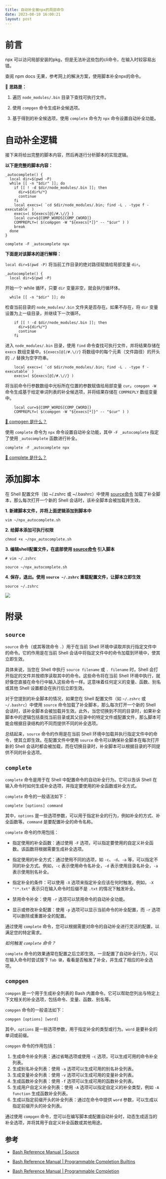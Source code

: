 ```yaml
---
title: 自动补全被npx的局部命令
date: 2023-08-10 16:00:21
layout: post
---
```


# 前言

npx 可以访问局部安装的pkg，但是无法补这些包的cli命令，在输入时较容易出错。

查阅 npm docs 无果，参考网上的解决方案，使用脚本补全npx的命令。

📣 **思路是：**

1. 遍历 `node_modules/.bin` 目录下查找可执行文件。

2. 使用 `compgen` 命令生成补全候选项。

3. 基于得到的补全候选项，使用 `complete` 命令为 `npx` 命令设置自动补全功能。


# 自动补全逻辑

接下来将给出完整的脚本内容，然后再逐行分析脚本的实现逻辑。

**以下是完整的脚本内容：**

```shell
_autocomplete() {
  local dir=$(pwd -P)
  while [[ -n "$dir" ]]; do
    if [[ ! -d $dir/node_modules/.bin ]]; then
      dir=${dir%/*}
      continue
    fi
    local execs=( `cd $dir/node_modules/.bin; find -L . -type f -executable` )
    execs=( ${execs[@]/#.\//} )
    local cur=${COMP_WORDS[COMP_CWORD]}
    COMPREPLY=( $(compgen -W "${execs[*]}" -- "$cur" ) )
    break
  done
}

complete -F _autocomplete npx
```

**下面是对该脚本的逐行解释：**

`local dir=$(pwd -P)` 将当前工作目录的绝对路径赋值给局部变量 `dir`。

```shell
_autocomplete() {
  local dir=$(pwd -P)
```


开始一个 while 循环，只要 `dir` 变量非空，就会执行循环体。

```shell
  while [[ -n "$dir" ]]; do
```

检查当前目录的 `node_modules/.bin` 文件夹是否存在。如果不存在，将 `dir` 变量设置为上一级目录，并继续下一次循环。

```shell
    if [[ ! -d $dir/node_modules/.bin ]]; then
      dir=${dir%/*}
      continue
    fi
```

进入 `node_modules/.bin` 目录，使用 `find` 命令查找可执行文件，并将结果存储在 `execs` 数组变量中。`${execs[@]/#.\//}` 将数组中的每个元素（文件路径）的开头的 `./` 替换为空字符串。

```shell
    local execs=( `cd $dir/node_modules/.bin; find -L . -type f -executable` )
    execs=( ${execs[@]/#.\//} )
```

将当前命令行参数数组中光标所在位置的参数赋值给局部变量 `cur`。`compgen -W` 命令生成基于给定单词列表的补全候选项，并将结果存储在 `COMPREPLY` 数组变量中。

```shell
    local cur=${COMP_WORDS[COMP_CWORD]}
    COMPREPLY=( $(compgen -W "${execs[*]}" -- "$cur" ) )
```

[📑 compgen 是什么？](#compgen)

使用 `complete` 命令为 `npx` 命令设置自动补全功能，其中 `-F _autocomplete` 指定了使用 `_autocomplete` 函数进行补全。

```shell
complete -F _autocomplete npx
```

[📑 complete 是什么？](#complete)

# 添加脚本

在 Shell 配置文件（如 ~/.zshrc 或 ~/.bashrc）中使用 [source命令] 加载了补全脚本，那么每次打开一个新的 Shell 会话时，该补全脚本会被加载并生效。


**1. 新建脚本文件，并将上面逻辑添加到脚本中**

```shell
vim ~/npx_autocomplete.sh
```

**2. 给脚本添加可执行权限**

```shell
chmod +x ~/npx_autocomplete.sh
```

**3. 编辑shell配置文件，在底部使用 [source命令] 引入脚本**

```shell
# vim ~/.zshrc

source ~/npx_autocomplete.sh
```

**4. 保存，退出。使用 `source ~/.zshrc` 重载配置文件，让脚本立即生效**

```shell
source ~/.zshrc
```

![](autocomplete_npx.gif)


# 附录

## `source`

`source` 命令（或其等效命令 `.`）用于在当前 Shell 环境中读取并执行指定文件中的命令。它的作用是在当前 Shell 会话中将指定文件中的命令加载到环境中，使其立即生效。

具体来说，当您在 Shell 中执行 `source filename` 或 `. filename` 时，Shell 会打开指定的文件并按顺序读取其中的命令。这些命令将在当前 Shell 环境中执行，就好像您直接在命令行中输入这些命令一样。这意味着任何定义的变量、函数、别名或其他 Shell 设置都会在执行后立即生效。

对于您提到的补全脚本的情况，如果您在 Shell 配置文件（如 `~/.zshrc` 或 `~/.bashrc`）中使用 `source` 命令加载了补全脚本，那么每次打开一个新的 Shell 会话时，该补全脚本会被加载并生效。此外，当您切换到不同的目录时，如果补全脚本中的逻辑包括查找当前目录或其父目录中的特定文件或配置文件，那么脚本可能会根据目录结构的不同而提供不同的补全选项。

总结起来，`source` 命令的作用是在当前 Shell 环境中加载并执行指定文件中的命令，使其立即生效。在配置文件中使用 `source` 命令可以确保补全脚本在每次打开新的 Shell 会话时都会被加载，而在切换目录时，补全脚本可以根据目录的不同提供不同的补全选项。

## `complete`

`complete` 命令是用于在 Shell 中配置命令的自动补全行为。它可以告诉 Shell 在输入命令时如何生成补全选项，并指定要使用的补全函数或补全方式。

`complete` 命令的一般语法如下：

```
complete [options] command
```

其中，`options` 是一些选项参数，可以用于指定补全的行为，例如补全的方式、补全函数等。`command` 是要配置补全的命令名称。

`complete` 命令的作用包括：

- 指定使用的补全函数：通过使用 `-F` 选项，可以指定要使用的自定义补全函数。该函数将根据需要生成补全选项。

- 指定使用的补全方式：通过使用不同的选项，如 `-c`、`-d`、`-a` 等，可以指定不同的补全方式。例如，`-c` 表示使用命令名补全，`-d` 表示使用目录名补全，`-a` 表示使用别名补全。

- 指定补全的条件：可以使用 `-X` 选项来指定补全应该在何时触发。例如，`-X "!*.txt"` 表示只在输入命令时后缀不是 `.txt` 的情况下触发补全。

- 禁用命令补全：使用 `-r` 选项可以禁用命令的自动补全功能。

- 显示或修改补全配置：使用 `-p` 选项可以显示当前命令的补全配置，而 `-r` 选项可以删除或重置补全的配置。

通过使用 `complete` 命令，您可以根据需要对命令的自动补全进行灵活的配置，以满足您的特定需求。

*如何触发 `complete` 命令？*

`complete` 命令的效果通常在配置之后立即生效。一旦配置了自动补全行为，可以在输入命令时尝试按下 `Tab 键`，看看是否触发了补全，并生成了相应的补全选项。



## `compgen`

`compgen` 是一个用于生成补全列表的 Bash 内置命令。它可以帮助您列出与特定上下文相关的补全选项，包括命令、变量、函数、别名等。

`compgen` 命令的一般语法如下：

```
compgen [options] [word]
```

其中，`options` 是一些选项参数，用于指定补全的类型或行为。`word` 是要补全的单词或前缀。

`compgen` 命令的作用包括：

1. 生成命令补全列表：通过省略选项或使用 `-c` 选项，可以生成可用的命令补全列表。
1. 生成别名补全列表：使用 `-a` 选项可以生成可用的别名补全列表。
1. 生成变量补全列表：使用 `-v` 选项可以生成可用的变量补全列表。
1. 生成函数补全列表：使用 `-f` 选项可以生成可用的函数补全列表。
1. 生成用户自定义补全列表：使用 `-A` 选项可以指定自定义的补全类型，例如 `-A function` 生成函数补全列表。
1. 生成以指定前缀开头的补全列表：通过在命令中提供 `word` 参数，可以生成以指定前缀开头的补全列表。

通过使用 `compgen` 命令，您可以在编写脚本或配置自动补全时，动态生成适当的补全选项，并将其用于自定义补全函数或其他用途。


## 参考

- [Bash Reference Manual | Source](https://www.gnu.org/software/bash/manual/bash.html#index-source)

- [Bash Reference Manual | Programmable Completion Builtins](https://www.gnu.org/software/bash/manual/html_node/Programmable-Completion-Builtins.html)

- [Bash Reference Manual | Programmable Completion](https://www.gnu.org/software/bash/manual/html_node/Programmable-Completion.html)


<!-- Defined Ref -->

[source命令]: #source
[source]: #source
[`source`]: #source